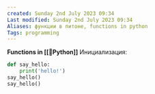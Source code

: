 ```yaml
---
created: Sunday 2nd July 2023 09:34
Last modified: Sunday 2nd July 2023 09:34
Aliases: функции в питоне, functions in python
Tags: programming
---
```


**Functions in [[📙Python]]**
Инициализация:
```python
def say_hello:
	print('hello!')
say_hello()
say_hello()
```
